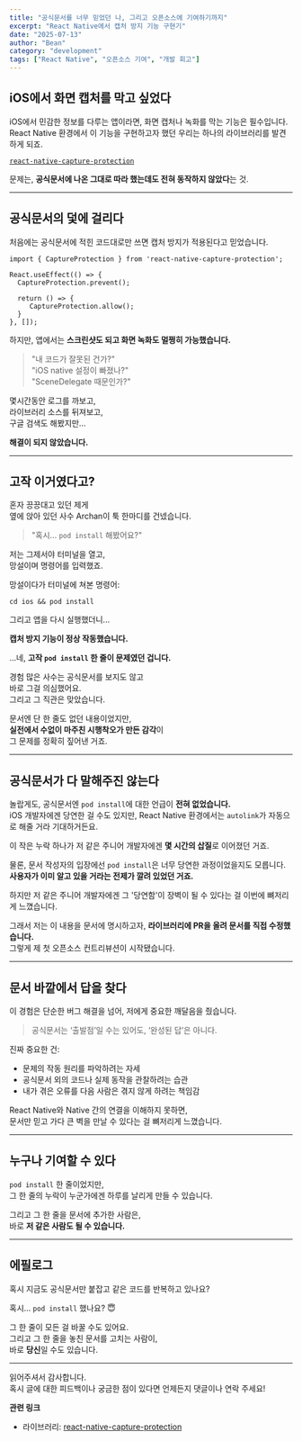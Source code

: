 ```yaml
---
title: "공식문서를 너무 믿었던 나, 그리고 오픈소스에 기여하기까지"
excerpt: "React Native에서 캡처 방지 기능 구현기"
date: "2025-07-13"
author: "Bean"
category: "development"
tags: ["React Native", "오픈소스 기여", "개발 회고"]
---
```

## iOS에서 화면 캡처를 막고 싶었다

iOS에서 민감한 정보를 다루는 앱이라면, 화면 캡처나 녹화를 막는 기능은 필수입니다.  
React Native 환경에서 이 기능을 구현하고자 했던 우리는 하나의 라이브러리를 발견하게 되죠.

[`react-native-capture-protection`](https://github.com/wn-na/react-native-capture-protection)

문제는, **공식문서에 나온 그대로 따라 했는데도 전혀 동작하지 않았다**는 것.

---
## 공식문서의 덫에 걸리다

처음에는 공식문서에 적힌 코드대로만 쓰면 캡처 방지가 적용된다고 믿었습니다.


```tsx
import { CaptureProtection } from 'react-native-capture-protection';

React.useEffect(() => {
  CaptureProtection.prevent();
  
  return () => { 
     CaptureProtection.allow();
  }
}, []);
```

하지만, 앱에서는 **스크린샷도 되고 화면 녹화도 멀쩡히 가능했습니다.**

> "내 코드가 잘못된 건가?"  
> "iOS native 설정이 빠졌나?"  
> "SceneDelegate 때문인가?"

몇시간동안 로그를 까보고,  
라이브러리 소스를 뒤져보고,  
구글 검색도 해봤지만…

**해결이 되지 않았습니다.**

--- 
## 고작 이거였다고?

혼자 끙끙대고 있던 제게  
옆에 앉아 있던 사수 Archan이 툭 한마디를 건넸습니다.

> "혹시... `pod install` 해봤어요?"

저는 그제서야 터미널을 열고,  
망설이며 명령어를 입력했죠.

망설이다가 터미널에 쳐본 명령어:


```shell
cd ios && pod install
```

그리고 앱을 다시 실행했더니...

**캡처 방지 기능이 정상 작동했습니다.**

...네, **고작 `pod install` 한 줄이 문제였던 겁니다.**

경험 많은 사수는 공식문서를 보지도 않고  
바로 그걸 의심했어요.  
그리고 그 직관은 맞았습니다.

문서엔 단 한 줄도 없던 내용이었지만,  
**실전에서 수없이 마주친 시행착오가 만든 감각**이  
그 문제를 정확히 짚어낸 거죠.

---
## 공식문서가 다 말해주진 않는다

놀랍게도, 공식문서엔 `pod install`에 대한 언급이 **전혀 없었습니다.**  
iOS 개발자에겐 당연한 걸 수도 있지만, React Native 환경에서는 `autolink`가 자동으로 해줄 거라 기대하거든요.

이 작은 누락 하나가 저 같은 주니어 개발자에겐 **몇 시간의 삽질**로 이어졌던 거죠.

물론, 문서 작성자의 입장에선 `pod install`은 너무 당연한 과정이었을지도 모릅니다.  
**사용자가 이미 알고 있을 거라는 전제가 깔려 있었던 거죠.**  

하지만 저 같은 주니어 개발자에겐 그 '당연함'이 장벽이 될 수 있다는 걸 이번에 뼈저리게 느꼈습니다.

그래서 저는 이 내용을 문서에 명시하고자, **라이브러리에 PR을 올려 문서를 직접 수정했습니다.**  
그렇게 제 첫 오픈소스 컨트리뷰션이 시작됐습니다.

---
## 문서 바깥에서 답을 찾다

이 경험은 단순한 버그 해결을 넘어, 저에게 중요한 깨달음을 줬습니다.

> 공식문서는 ‘출발점’일 수는 있어도, ‘완성된 답’은 아니다.

진짜 중요한 건:

- 문제의 작동 원리를 파악하려는 자세  
- 공식문서 외의 코드나 실제 동작을 관찰하려는 습관  
- 내가 겪은 오류를 다음 사람은 겪지 않게 하려는 책임감

React Native와 Native 간의 연결을 이해하지 못하면,  
문서만 믿고 가다 큰 벽을 만날 수 있다는 걸 뼈저리게 느꼈습니다.

---
## 누구나 기여할 수 있다

`pod install` 한 줄이었지만,  
그 한 줄의 누락이 누군가에겐 하루를 날리게 만들 수 있습니다.

그리고 그 한 줄을 문서에 추가한 사람은,  
바로 **저 같은 사람도 될 수 있습니다.**

---
## 에필로그

혹시 지금도 공식문서만 붙잡고 같은 코드를 반복하고 있나요?

혹시… `pod install` 했나요? 😇

그 한 줄이 모든 걸 바꿀 수도 있어요.  
그리고 그 한 줄을 놓친 문서를 고치는 사람이,  
바로 **당신**일 수도 있습니다.

---
읽어주셔서 감사합니다.  
혹시 글에 대한 피드백이나 궁금한 점이 있다면 언제든지 댓글이나 연락 주세요!

**관련 링크**  
- 라이브러리: [react-native-capture-protection](https://github.com/wn-na/react-native-capture-protection)  


